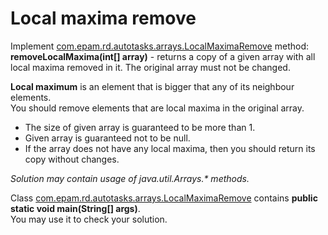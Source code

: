 # Local maxima remove
Implement [com.epam.rd.autotasks.arrays.LocalMaximaRemove](src/main/java/com/epam/rd/autotasks/arrays/LocalMaximaRemove.java) method:
<br><b>removeLocalMaxima(int[] array)</b> - returns a copy of a given array with all local maxima removed in it.
The original array must not be changed.

<b>Local maximum</b> is an element that is bigger that any of its neighbour elements.
<br>You should remove elements that are local maxima in the original array.

- The size of given array is guaranteed to be more than 1.
- Given array is guaranteed not to be null.
- If the array does not have any local maxima, then you should return its copy without changes.

<i>Solution may contain usage of java.util.Arrays.* methods.</i>

Class [com.epam.rd.autotasks.arrays.LocalMaximaRemove](src/main/java/com/epam/rd/autotasks/arrays/LocalMaximaRemove.java)
 contains <b>public static void main(String[] args)</b>. 
 <br>You may use it to check your solution.